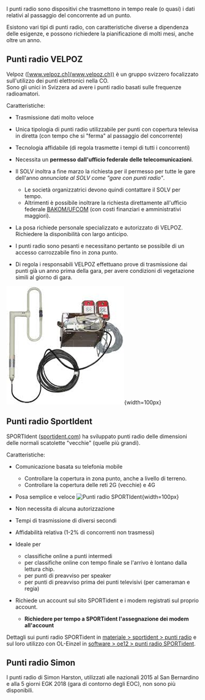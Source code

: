 I punti radio sono dispositivi che trasmettono in tempo reale (o quasi) i dati relativi al passaggio del concorrente ad un punto.  

Esistono vari tipi di punti radio, con caratteristiche diverse a dipendenza delle esigenze, e possono richiedere la pianificazione di molti mesi, anche oltre un anno. 

## Punti radio VELPOZ

Velpoz ([www.velpoz.ch](www.velpoz.ch)) è un gruppo svizzero focalizzato sull'utilizzo dei punti elettronici nella CO.  
Sono gli unici in Svizzera ad avere i punti radio basati sulle frequenze radioamatori.

Caratteristiche:

- Trasmissione dati molto veloce 
- Unica tipologia di punti radio utilizzabile per punti con copertura televisa in diretta (con tempo che si "ferma" al passaggio del concorrente)
- Tecnologia affidabile (di regola trasmette i tempi di tutti i concorrenti)
- Necessita un __permesso dall'ufficio federale delle telecomunicazioni__.
- Il SOLV inoltra a fine marzo la richiesta per il permesso per tutte le gare dell'anno _annunciate al SOLV come "gare con punti radio"_. 

    - Le società organizzatrici devono quindi contattare il SOLV per tempo.  
    - Altrimenti è possibile inoltrare la richiesta direttamente all'ufficio federale [BAKOM/UFCOM](https://www.bakom.admin.ch/bakom/it/home.html) (con costi finanziari e amministrativi maggiori).

- La posa richiede personale specializzato e autorizzato di VELPOZ. Richiedere la disponibilità con largo anticipo.
- I punti radio sono pesanti e necessitano pertanto se possibile di un accesso carrozzabile fino in zona punto.
- Di regola i responsabili VELPOZ effettuano prove di trasmissione dai punti già un anno prima della gara, per avere condizioni di vegetazione simili al giorno di gara. 

![Punti radio VELPOZ](inc/puntiRadioVelpoz.png){width=100px}

## Punti radio SportIdent

SPORTIdent ([sportident.com](https://www.sportident.com/products.html#stations)) ha sviluppato punti radio delle dimensioni delle normali scatolette "vecchie" (quelle più grandi).

Caratteristiche:

- Comunicazione basata su telefonia mobile

    - Controllare la copertura in zona punto, anche a livello di terreno.
    - Controllare la copertura delle reti 2G (vecchie) e 4G

- Posa semplice e veloce ![Punti radio SPORTIdent](inc/puntiRadioSportIdent.png){width=100px}
- Non necessita di alcuna autorizzazione
- Tempi di trasmissione di diversi secondi
- Affidabilità relativa (1-2% di concorrenti non trasmessi)
- Ideale per 
    - classifiche online a punti intermedi
    - per classifiche online con tempo finale se l'arrivo è lontano dalla lettura chip.
    - per punti di preavviso per speaker
    - per punti di preavviso prima dei punti televisivi (per cameraman e regia)

- Richiede un account sul sito SPORTident e i modem registrati sul proprio account. 

    - __Richiedere per tempo a SPORTident l'assegnazione dei modem all'account__ 

Dettagli sui punti radio SPORTident in [materiale > sportident > punti radio](../../software/sportident/punti_radio.md) e sul loro utilizzo con OL-Einzel in [software > oe12 > punti radio SPORTident](../../software/oe12/punti_radio_sportident.md).

## Punti radio Simon

I punti radio di Simon Harston, utilizzati alle nazionali 2015 al San Bernardino e alla 5 giorni EGK 2018 (gara di contorno degli EOC), non sono più disponibili.